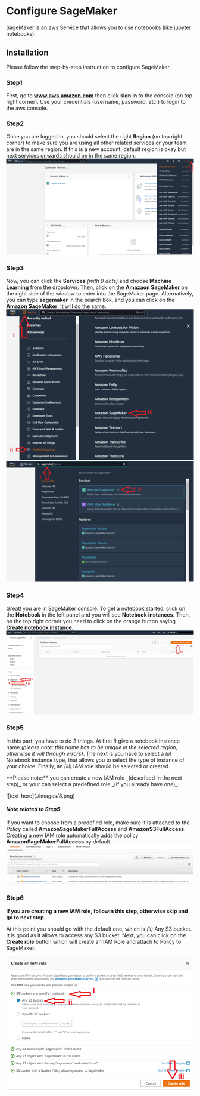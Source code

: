 # Configure SageMaker

SageMaker is an aws Service that allows you to use notebooks (like jupyter notebooks).

## Installation

Please follow the step-by-step instruction to configure SageMaker

### Step1
First, go to **www.aws.amazon.com** then click **sign in** to the console (on top right corner). Use your credentials (username, password, etc.) to login to the aws console.
<!-- ![text-here](./images/1.png) -->

<!-- ### Step2
second, 
![text-here](./images/2.png)

### Step3
![text-here](./images/3.png)
 -->
### Step2
Once you are logged in, you should select the right **Region** (on top right corner) to make sure you are using all other related services or your team are in the same region. If this is a new account, default region is okay but next services onwards should be in the same region.
![text-here](./images/4.png)

### Step3
Now, you can click the **Services** _(with 9 dots)_ and choose **Machine Learning** from the dropdown. Then, click on the **Amazaon SageMaker** on the right side of the window to enter into the SageMaker page. Alternatively, you can type **sagemaker** in the search box, and you can click on the **Amazon SageMaker**. It will do the same.
![text-here](./images/5.png)
![text-here](./images/6.png)

### Step4
Great! you are in SageMaker console. To get a notebook started, click on the **Notebook** in the left panel and you will see **Notebook instances**. Then, on the top right corner you need to click on the orange button saying **Create notebook instance**.
![text-here](./images/7.png)

### Step5
In this part, you have to do 3 things. At first _i)_ give a notebook instance name _(please note: this name has to be unique in the selected region, otherwise it will through errors)_. The next is you have to select a _(ii)_ Notebook instance type, that allows you to select the type of instance of your choice. Finally, an _(iii)_ IAM role should be selected or created. 

<p>**Please note:** you can create a new IAM role _(described in the next step)_ or your can select a predefined role _(if you already have one)_.</p> 
![text-here](./images/8.png)

#### _Note related to Step5_
If you want to choose from a predefind role, make sure it is attached to the _Policy_ called **AmazonSageMakerFullAccess** and **AmazonS3FullAccess**. Creating a new IAM role automatically adds the policy **AmazonSageMakerFullAccess** by default.
![text-here](./images/8_1.png)

### Step6
**If you are creating a new IAM role, followin this step, otherwise skip and go to next step**.

At this point you should go with the default one, which is _(ii)_ Any S3 bucket. It is good as it allows to access any S3 bucket. Next, you can click on the **Create role** button which will create an IAM Role and attach to Policy to SageMaker.

![text-here](./images/9.png)
